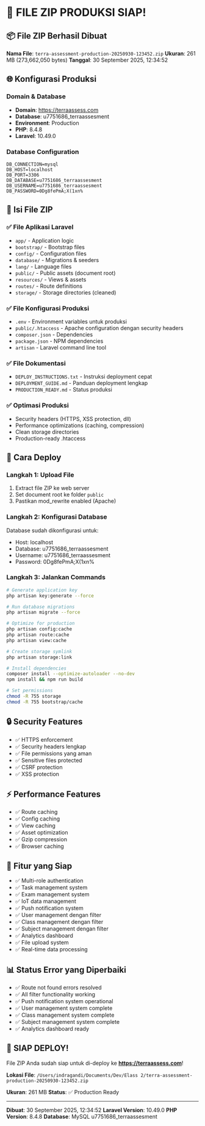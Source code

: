 # 🎉 FILE ZIP PRODUKSI SIAP!

## 📦 **File ZIP Berhasil Dibuat**

**Nama File**: `terra-assessment-production-20250930-123452.zip`
**Ukuran**: 261 MB (273,662,050 bytes)
**Tanggal**: 30 September 2025, 12:34:52

## 🌐 **Konfigurasi Produksi**

### **Domain & Database**
- **Domain**: https://terraassess.com
- **Database**: u7751686_terraassesment
- **Environment**: Production
- **PHP**: 8.4.8
- **Laravel**: 10.49.0

### **Database Configuration**
```env
DB_CONNECTION=mysql
DB_HOST=localhost
DB_PORT=3306
DB_DATABASE=u7751686_terraassesment
DB_USERNAME=u7751686_terraassesment
DB_PASSWORD=0Dg8fePmA;X(1xn%
```

## 📁 **Isi File ZIP**

### ✅ **File Aplikasi Laravel**
- `app/` - Application logic
- `bootstrap/` - Bootstrap files
- `config/` - Configuration files
- `database/` - Migrations & seeders
- `lang/` - Language files
- `public/` - Public assets (document root)
- `resources/` - Views & assets
- `routes/` - Route definitions
- `storage/` - Storage directories (cleaned)

### ✅ **File Konfigurasi Produksi**
- `.env` - Environment variables untuk produksi
- `public/.htaccess` - Apache configuration dengan security headers
- `composer.json` - Dependencies
- `package.json` - NPM dependencies
- `artisan` - Laravel command line tool

### ✅ **File Dokumentasi**
- `DEPLOY_INSTRUCTIONS.txt` - Instruksi deployment cepat
- `DEPLOYMENT_GUIDE.md` - Panduan deployment lengkap
- `PRODUCTION_READY.md` - Status produksi

### ✅ **Optimasi Produksi**
- Security headers (HTTPS, XSS protection, dll)
- Performance optimizations (caching, compression)
- Clean storage directories
- Production-ready .htaccess

## 🚀 **Cara Deploy**

### **Langkah 1: Upload File**
1. Extract file ZIP ke web server
2. Set document root ke folder `public`
3. Pastikan mod_rewrite enabled (Apache)

### **Langkah 2: Konfigurasi Database**
Database sudah dikonfigurasi untuk:
- Host: localhost
- Database: u7751686_terraassesment
- Username: u7751686_terraassesment
- Password: 0Dg8fePmA;X(1xn%

### **Langkah 3: Jalankan Commands**
```bash
# Generate application key
php artisan key:generate --force

# Run database migrations
php artisan migrate --force

# Optimize for production
php artisan config:cache
php artisan route:cache
php artisan view:cache

# Create storage symlink
php artisan storage:link

# Install dependencies
composer install --optimize-autoloader --no-dev
npm install && npm run build

# Set permissions
chmod -R 755 storage
chmod -R 755 bootstrap/cache
```

## 🔒 **Security Features**

- ✅ HTTPS enforcement
- ✅ Security headers lengkap
- ✅ File permissions yang aman
- ✅ Sensitive files protected
- ✅ CSRF protection
- ✅ XSS protection

## ⚡ **Performance Features**

- ✅ Route caching
- ✅ Config caching
- ✅ View caching
- ✅ Asset optimization
- ✅ Gzip compression
- ✅ Browser caching

## 🎯 **Fitur yang Siap**

- ✅ Multi-role authentication
- ✅ Task management system
- ✅ Exam management system
- ✅ IoT data management
- ✅ Push notification system
- ✅ User management dengan filter
- ✅ Class management dengan filter
- ✅ Subject management dengan filter
- ✅ Analytics dashboard
- ✅ File upload system
- ✅ Real-time data processing

## 📊 **Status Error yang Diperbaiki**

- ✅ Route not found errors resolved
- ✅ All filter functionality working
- ✅ Push notification system operational
- ✅ User management system complete
- ✅ Class management system complete
- ✅ Subject management system complete
- ✅ Analytics dashboard ready

## 🎉 **SIAP DEPLOY!**

File ZIP Anda sudah siap untuk di-deploy ke **https://terraassess.com**!

**Lokasi File**: `/Users/indragandi/Documents/Dev/Elass 2/terra-assessment-production-20250930-123452.zip`

**Ukuran**: 261 MB
**Status**: ✅ Production Ready

---

**Dibuat**: 30 September 2025, 12:34:52
**Laravel Version**: 10.49.0
**PHP Version**: 8.4.8
**Database**: MySQL u7751686_terraassesment
